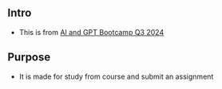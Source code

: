 ## Intro
- This is from [AI and GPT Bootcamp Q3 2024](https://encodeclub.notion.site/AI-and-GPT-Bootcamp-Q3-2024-a461c4a6cd1844888dfe92ab0430432e)

## Purpose
- It is made for study from course and submit an assignment
